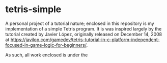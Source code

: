 # tetris-simple
A personal project of a tutorial nature; enclosed in this repository is my implementation of a simple Tetris program. It is was inspired largely by the tutorial created by Javier López, originally released on December 14, 2008 at https://javilop.com/gamedev/tetris-tutorial-in-c-platform-independent-focused-in-game-logic-for-beginners/.

As such, all work enclosed is under the 
